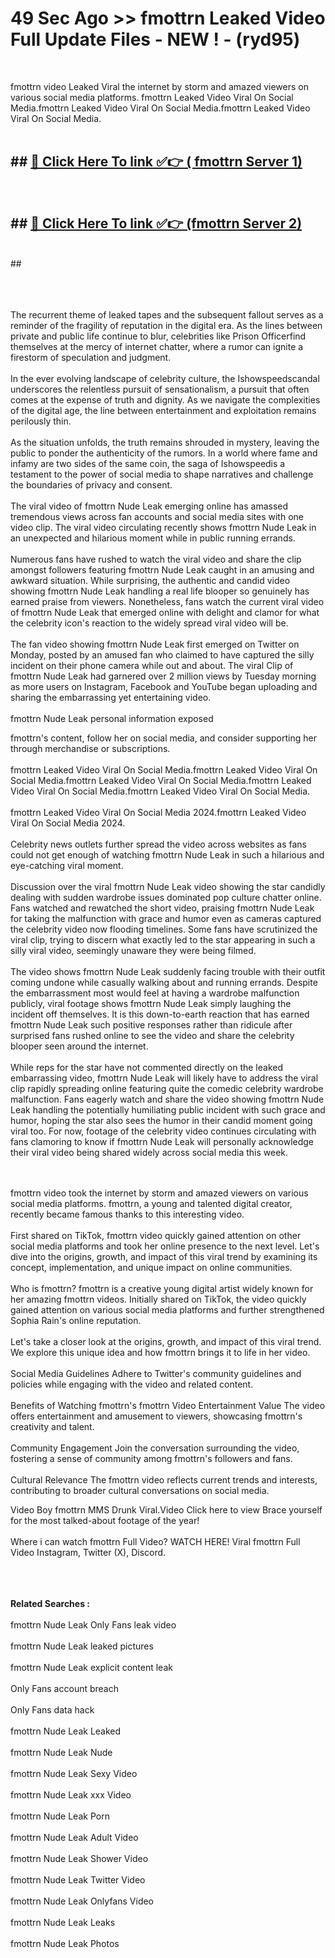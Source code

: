# 49 Sec Ago >> fmottrn Leaked Video Full Update Files - NEW ! - (ryd95) <br>
<br>

fmottrn video Leaked Viral the internet by storm and amazed viewers on various social media platforms. fmottrn Leaked Video Viral On Social Media.fmottrn Leaked Video Viral On Social Media.fmottrn Leaked Video Viral On Social Media.<br>
 <br>

## ##  <a href="https://clipsfans.site?title=fmottrn&ref=gitt">🔴 Click Here To link ✅👉 ( fmottrn Server 1)</a><br>
  <br>

##  ##  <a href="https://clipsfans.site?title=fmottrn&ref=gitt">🔴 Click Here To link ✅👉 (fmottrn  Server 2)</a><br>
  <br>
  ##


  <br>

  <br>

<br><br>
The recurrent theme of leaked tapes and the subsequent fallout serves as a reminder of the fragility of reputation in the digital era. As the lines between private and public life continue to blur, celebrities like Prison Officerfind themselves at the mercy of internet chatter, where a rumor can ignite a firestorm of speculation and judgment.
<br><br>
In the ever evolving landscape of celebrity culture, the Ishowspeedscandal underscores the relentless pursuit of sensationalism, a pursuit that often comes at the expense of truth and dignity. As we navigate the complexities of the digital age, the line between entertainment and exploitation remains perilously thin.
<br><br>
As the situation unfolds, the truth remains shrouded in mystery, leaving the public to ponder the authenticity of the rumors. In a world where fame and infamy are two sides of the same coin, the saga of Ishowspeedis a testament to the power of social media to shape narratives and challenge the boundaries of privacy and consent.
<br><br>
The viral video of fmottrn Nude Leak emerging online has amassed tremendous views across fan accounts and social media sites with one video clip. The viral video circulating recently shows fmottrn Nude Leak in an unexpected and hilarious moment while in public running errands.
<br><br>
Numerous fans have rushed to watch the viral video and share the clip amongst followers featuring fmottrn Nude Leak caught in an amusing and awkward situation. While surprising, the authentic and candid video showing fmottrn Nude Leak handling a real life blooper so genuinely has earned praise from viewers. Nonetheless, fans watch the current viral video of fmottrn Nude Leak that emerged online with delight and clamor for what the celebrity icon's reaction to the widely spread viral video will be.
<br><br>
The fan video showing fmottrn Nude Leak first emerged on Twitter on Monday, posted by an amused fan who claimed to have captured the silly incident on their phone camera while out and about. The viral Clip of fmottrn Nude Leak had garnered over 2 million views by Tuesday morning as more users on Instagram, Facebook and YouTube began uploading and sharing the embarrassing yet entertaining video.
<br><br>
fmottrn Nude Leak personal information exposed


fmottrn's content, follow her on social media, and consider supporting her through merchandise or subscriptions.
<br><br>
fmottrn Leaked Video Viral On Social Media.fmottrn Leaked Video Viral On Social Media.fmottrn Leaked Video Viral On Social Media.fmottrn Leaked Video Viral On Social Media.fmottrn Leaked Video Viral On Social Media.
<br><br>
fmottrn Leaked Video Viral On Social Media 2024.fmottrn Leaked Video Viral On Social Media 2024.
<br><br>
Celebrity news outlets further spread the video across websites as fans could not get enough of watching fmottrn Nude Leak in such a hilarious and eye-catching viral moment.
<br><br>
Discussion over the viral fmottrn Nude Leak video showing the star candidly dealing with sudden wardrobe issues dominated pop culture chatter online. Fans watched and rewatched the short video, praising fmottrn Nude Leak for taking the malfunction with grace and humor even as cameras captured the celebrity video now flooding timelines. Some fans have scrutinized the viral clip, trying to discern what exactly led to the star appearing in such a silly viral video, seemingly unaware they were being filmed.
<br><br>
The video shows fmottrn Nude Leak suddenly facing trouble with their outfit coming undone while casually walking about and running errands. Despite the embarrassment most would feel at having a wardrobe malfunction publicly, viral footage shows fmottrn Nude Leak simply laughing the incident off themselves. It is this down-to-earth reaction that has earned fmottrn Nude Leak such positive responses rather than ridicule after surprised fans rushed online to see the video and share the celebrity blooper seen around the internet.
<br><br>
While reps for the star have not commented directly on the leaked embarrassing video, fmottrn Nude Leak will likely have to address the viral clip rapidly spreading online featuring quite the comedic celebrity wardrobe malfunction. Fans eagerly watch and share the video showing fmottrn Nude Leak handling the potentially humiliating public incident with such grace and humor, hoping the star also sees the humor in their candid moment going viral too. For now, footage of the celebrity video continues circulating with fans clamoring to know if fmottrn Nude Leak will personally acknowledge their viral video being shared widely across social media this week.


<br><br>
fmottrn video took the internet by storm and amazed viewers on various social media platforms. fmottrn, a young and talented digital creator, recently became famous thanks to this interesting video.
<br><br>
First shared on TikTok, fmottrn video quickly gained attention on other social media platforms and took her online presence to the next level. Let's dive into the origins, growth, and impact of this viral trend by examining its concept, implementation, and unique impact on online communities.
<br><br>
Who is fmottrn? fmottrn is a creative young digital artist widely known for her amazing fmottrn videos. Initially shared on TikTok, the video quickly gained attention on various social media platforms and further strengthened Sophia Rain's online reputation.
<br><br>
Let's take a closer look at the origins, growth, and impact of this viral trend. We explore this unique idea and how fmottrn brings it to life in her video.
<br><br>
Social Media Guidelines Adhere to Twitter's community guidelines and policies while engaging with the video and related content.
<br><br>
Benefits of Watching fmottrn's fmottrn Video Entertainment Value The video offers entertainment and amusement to viewers, showcasing fmottrn's creativity and talent.
<br><br>
Community Engagement Join the conversation surrounding the video, fostering a sense of community among fmottrn's followers and fans.
<br><br>
Cultural Relevance The fmottrn video reflects current trends and interests, contributing to broader cultural conversations on social media.

Video Boy fmottrn MMS Drunk Viral.Video Click here to view Brace yourself for the most talked-about footage of the year!
<br><br>
Where i can watch fmottrn Full Video? WATCH HERE! Viral fmottrn Full Video Instagram, Twitter (X), Discord.
<br><br>

<br><br>
<strong>Related Searches :</strong>
<br><br>
fmottrn Nude Leak Only Fans leak video
<br><br>
fmottrn Nude Leak leaked pictures
<br><br>
fmottrn Nude Leak explicit content leak
<br><br>
Only Fans account breach
<br><br>
Only Fans data hack
<br><br>
fmottrn Nude Leak Leaked
<br><br>
fmottrn Nude Leak Nude
<br><br>
fmottrn Nude Leak Sexy Video
<br><br>
fmottrn Nude Leak xxx Video
<br><br>
fmottrn Nude Leak Porn
<br><br>
fmottrn Nude Leak Adult Video
<br><br>
fmottrn Nude Leak Shower Video
<br><br>
fmottrn Nude Leak Twitter Video
<br><br>
fmottrn Nude Leak Onlyfans Video
<br><br>
fmottrn Nude Leak Leaks
<br><br>
fmottrn Nude Leak Photos